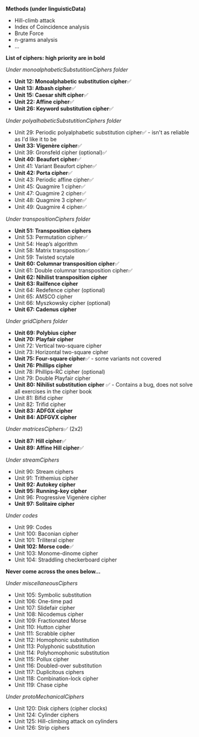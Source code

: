**Methods (under linguisticData)**
- Hill-climb attack
- Index of Coincidence analysis
- Brute Force
- n-grams analysis
- ...

**List of ciphers: high priority are in bold**

_Under monoalphabeticSubstutitionCiphers folder_
- **Unit 12: Monoalphabetic substitution cipher**✅
- **Unit 13: Atbash cipher**✅
- **Unit 15: Caesar shift cipher**✅
- **Unit 22: Affine cipher**✅
- **Unit 26: Keyword substitution cipher**✅

_Under polyalhabeticSubstutitionCiphers folder_ 
- Unit 29: Periodic polyalphabetic substitution cipher✅ - isn't as reliable as I'd like it to be
- **Unit 33: Vigenère cipher**✅
- Unit 39: Gronsfeld cipher (optional)✅
- **Unit 40: Beaufort cipher**✅
- Unit 41: Variant Beaufort cipher✅
- **Unit 42: Porta cipher**✅
- Unit 43: Periodic affine cipher✅
- Unit 45: Quagmire 1 cipher✅
- Unit 47: Quagmire 2 cipher✅
- Unit 48: Quagmire 3 cipher✅
- Unit 49: Quagmire 4 cipher✅

_Under transpositionCiphers folder_
- **Unit 51: Transposition ciphers**
- Unit 53: Permutation cipher✅
- Unit 54: Heap’s algorithm
- Unit 58: Matrix transposition✅
- Unit 59: Twisted scytale
- **Unit 60: Columnar transposition cipher**✅
- Unit 61: Double columnar transposition cipher✅
- **Unit 62: Nihilist transposition cipher**
- **Unit 63: Railfence cipher**
- Unit 64: Redefence cipher (optional)
- Unit 65: AMSCO cipher
- Unit 66: Myszkowsky cipher (optional)
- **Unit 67: Cadenus cipher**

_Under gridCiphers folder_
- **Unit 69: Polybius cipher**
- **Unit 70: Playfair cipher**
- Unit 72: Vertical two-square cipher
- Unit 73: Horizontal two-square cipher
- **Unit 75: Four-square cipher**✅ - some variants not covered
- **Unit 76: Phillips cipher**
- Unit 78: Phillips-RC cipher (optional)
- Unit 79: Double Playfair cipher
- **Unit 80: Nihilist substitution cipher** ✅ - Contains a bug, does not solve all exercises in the cipher book
- Unit 81: Bifid cipher
- Unit 82: Trifid cipher
- **Unit 83: ADFGX cipher**
- **Unit 84: ADFGVX cipher**

_Under matricesCiphers_✅ (2x2)
- **Unit 87: Hill cipher**✅
- **Unit 89: Affine Hill cipher**✅

_Under streamCiphers_
- Unit 90: Stream ciphers
- Unit 91: Trithemius cipher
- **Unit 92: Autokey cipher**
- **Unit 95: Running-key cipher**
- Unit 96: Progressive Vigenère cipher
- **Unit 97: Solitaire cipher**

_Under codes_
- Unit 99: Codes
- Unit 100: Baconian cipher
- Unit 101: Triliteral cipher
- **Unit 102: Morse code**✅
- Unit 103: Monome-dinome cipher
- Unit 104: Straddling checkerboard cipher

**Never come across the ones below...**

_Under miscellaneousCiphers_
- Unit 105: Symbolic substitution
- Unit 106: One-time pad
- Unit 107: Slidefair cipher
- Unit 108: Nicodemus cipher
- Unit 109: Fractionated Morse
- Unit 110: Hutton cipher
- Unit 111: Scrabble cipher
- Unit 112: Homophonic substitution
- Unit 113: Polyphonic substitution
- Unit 114: Polyhomophonic substitution
- Unit 115: Pollux cipher
- Unit 116: Doubled-over substitution
- Unit 117: Duplicitous ciphers
- Unit 118: Combination-lock cipher
- Unit 119: Chase ciphe

_Under protoMechanicalCiphers_
- Unit 120: Disk ciphers (cipher clocks)
- Unit 124: Cylinder ciphers
- Unit 125: Hill-climbing attack on cylinders
- Unit 126: Strip ciphers
